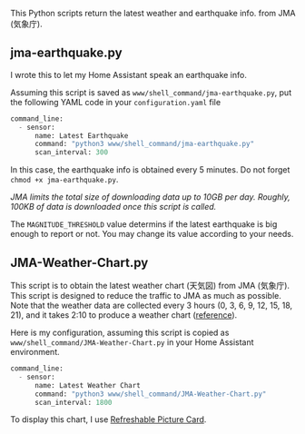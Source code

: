 This Python scripts return the latest weather and earthquake info. from JMA (気象庁).

## jma-earthquake.py
I wrote this to let my Home Assistant speak an earthquake info.

Assuming this script is saved as `www/shell_command/jma-earthquake.py`,
put the following YAML code in your `configuration.yaml` file
```jma-earthquake.py
command_line:
  - sensor:
      name: Latest Earthquake
      command: "python3 www/shell_command/jma-earthquake.py"
      scan_interval: 300
```
In this case, the earthquake info is obtained every 5 minutes. Do not forget ```chmod +x jma-earthquake.py```.

*JMA limits the total size of downloading data up to 10GB per day. Roughly, 100KB of data is downloaded once this script is called.*

The `MAGNITUDE_THRESHOLD` value determins if the latest earthquake is big enough to report or not. You may change its value according to your needs.

## JMA-Weather-Chart.py
This script is to obtain the latest weather chart (天気図) from JMA (気象庁). This script is designed to
reduce the traffic to JMA as much as possible. Note that the weather data are collected every 3 hours (0, 3, 6, 9, 12, 15, 18, 21),
and it takes 2:10 to produce a weather chart ([reference](https://www.jma.go.jp/jma/kishou/know/kurashi/tenkizu.html)).

Here is my configuration, assuming this script is copied as `www/shell_command/JMA-Weather-Chart.py` in your Home Assistant environment.

```JMA-Weather-Chart.py
command_line:
  - sensor:
      name: Latest Weather Chart
      command: "python3 www/shell_command/JMA-Weather-Chart.py"
      scan_interval: 1800
```

To display this chart, I use [Refreshable Picture Card](https://github.com/dimagoltsman/refreshable-picture-card).
